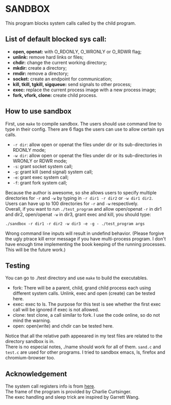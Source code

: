 # SANDBOX
This program blocks system calls called by the child program. 

## List of default blocked sys call: 
- **open, openat:** with O_RDONLY, O_WRONLY or O_RDWR flag;
- **unlink:** remove hard links or files;
- **chdir:** change the current working directory;
- **mkdir:** create a directory;
- **rmdir:** remove a directory;
- **socket:** create an endpoint for communication;
- **kill, tkill, tgkill, sigqueue:** send signals to other process;
- **exec:** replace the current process image with a new process image;
- **fork, vfork, clone:** create child process. 

## How to use sandbox
First, use ```make``` to compile sandbox. The users should use command line to type in their config. There are 6 flags the users can use to allow certain sys calls. 
- ```-r dir```: allow open or openat the files under dir or its sub-directories in RDONLY mode; 
- ```-w dir```: allow open or openat the files under dir or its sub-directories in WRONLY or RDWR mode; 
- ```-s```: grant socket system call; 
- ```-g```: grant kill (send signal) system call; 
- ```-e```: grant exec system call; 
- ```-f```: grant fork system call;   

Because the author is awesome, so she allows users to specify multiple directories for ```-r``` and ```-w``` by typing in ```-r dir1 -r dir2``` or ```-w dir1 dir2```. Users can have up to 100 directories for ```-r``` and ```-w``` respectively.    
Overall, if you want to run ```./test_program``` and allow open/openat ```-r``` in dir1 and dir2, open/openat ```-w``` in dir3, grant exec and kill, you should type: 
```
./sandbox -r dir1 -r dir2 -w dir3 -e -g - ./test_program args
```
Wrong command line inputs will result in undefind behavior. (Please forgive the ugly ptrace kill error message if you have multi-process program. I don't have enough time implementing the book keeping of the running processes. This will be the future work.)

## Testing
You can go to ./test directory and use ```make``` to build the executables. 
- fork: There will be a parent, child, grand child process each using different system calls. Unlink, exec and open (create) can be tested here.  
- exec: exec to ls. The purpose for this test is see whether the first exec call will be ignored if exec is not allowed. 
- clone: test clone, a call similar to fork. I use the code online, so do not mind the warning.
- open: open(write) and chdir can be tested here. 

Notice that all the relative path appeeared in my test files are related to the directory sandbox is in.  
There is no especial notes, ./name should work for all of them. ```sand.c``` and ```test.c``` are used for other programs. 
I tried to sandbox emacs, ls, firefox and chromium-browser too. 

## Acknowledgement
The system call registers info is from [here](https://filippo.io/linux-syscall-table/).  
The frame of the program is provided by Charlie Curtsinger.   
The exec handling and sleep trick are inspired by Garrett Wang. 
